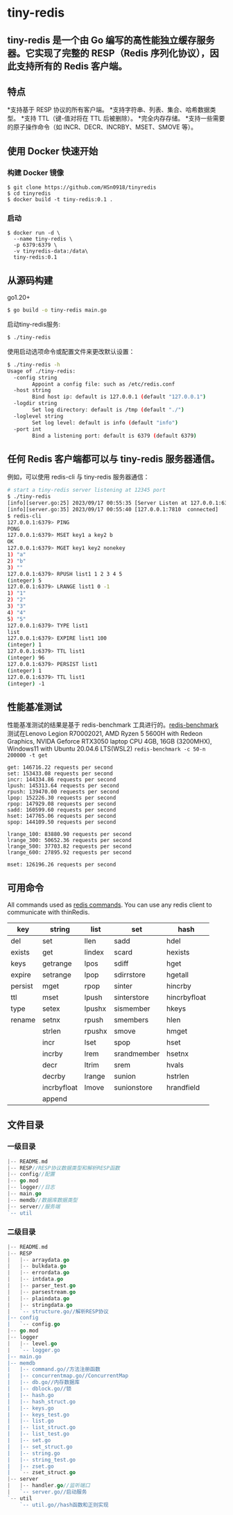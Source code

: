 # tiny-redis
## tiny-redis 是一个由 Go 编写的高性能独立缓存服务器。它实现了完整的 RESP（Redis 序列化协议），因此支持所有的 Redis 客户端。
## 特点
*支持基于 RESP 协议的所有客户端。
*支持字符串、列表、集合、哈希数据类型。
*支持 TTL（键-值对将在 TTL 后被删除）。
*完全内存存储。
*支持一些需要的原子操作命令（如 INCR、DECR、INCRBY、MSET、SMOVE 等）。

## 使用 Docker 快速开始

### 构建 Docker 镜像
~~~
$ git clone https://github.com/HSn0918/tinyredis
$ cd tinyredis
$ docker build -t tiny-redis:0.1 .
~~~

### 启动
~~~
$ docker run -d \
  --name tiny-redis \
  -p 6379:6379 \
  -v tinyredis-data:/data\
  tiny-redis:0.1
~~~

## 从源码构建
go1.20+ 
```bash
$ go build -o tiny-redis main.go
```
启动tiny-redis服务:
```bash
$ ./tiny-redis
```
使用启动选项命令或配置文件来更改默认设置：
```bash 
$ ./tiny-redis -h
Usage of ./tiny-redis:
  -config string
        Appoint a config file: such as /etc/redis.conf
  -host string
        Bind host ip: default is 127.0.0.1 (default "127.0.0.1")
  -logdir string
        Set log directory: default is /tmp (default "./")
  -loglevel string
        Set log level: default is info (default "info")
  -port int
        Bind a listening port: default is 6379 (default 6379)
```
## 任何 Redis 客户端都可以与 tiny-redis 服务器通信。
例如，可以使用 redis-cli 与 tiny-redis 服务器通信：
```bash
# start a tiny-redis server listening at 12345 port
$ ./tiny-redis 
[info][server.go:25] 2023/09/17 00:55:35 [Server Listen at 127.0.0.1:6379]
[info][server.go:35] 2023/09/17 00:55:40 [127.0.0.1:7810  connected]
$ redis-cli
127.0.0.1:6379> PING
PONG
127.0.0.1:6379> MSET key1 a key2 b
OK
127.0.0.1:6379> MGET key1 key2 nonekey
1) "a"
2) "b"
3) ""
127.0.0.1:6379> RPUSH list1 1 2 3 4 5
(integer) 5
127.0.0.1:6379> LRANGE list1 0 -1
1) "1"
2) "2"
3) "3"
4) "4"
5) "5"
127.0.0.1:6379> TYPE list1
list
127.0.0.1:6379> EXPIRE list1 100
(integer) 1
127.0.0.1:6379> TTL list1
(integer) 96
127.0.0.1:6379> PERSIST list1
(integer) 1
127.0.0.1:6379> TTL list1
(integer) -1

```
## 性能基准测试
性能基准测试的结果是基于 redis-benchmark 工具进行的。[redis-benchmark](https://redis.io/topics/benchmarks)
测试在Lenovo Legion R70002021, 
AMD Ryzen 5 5600H with Redeon Graphics, 
NVIDA Geforce RTX3050 laptop CPU 4GB, 
16GB (3200MHX),
Windows11 with Ubuntu 20.04.6 LTS(WSL2)
`redis-benchmark -c 50-n 200000 -t get`

```text
get: 146716.22 requests per second
set: 153433.08 requests per second
incr: 144334.86 requests per second
lpush: 145313.64 requests per second
rpush: 139470.00 requests per second
lpop: 152226.30 requests per second
rpop: 147929.08 requests per second
sadd: 160599.60 requests per second
hset: 147765.06 requests per second
spop: 144109.50 requests per second

lrange_100: 83880.90 requests per second
lrange_300: 50652.36 requests per second
lrange_500: 37703.82 requests per second
lrange_600: 27895.92 requests per second

mset: 126196.26 requests per second
```
## 可用命令
All commands used as [redis commands](https://redis.io/commands/). You can use any redis client to communicate with thinRedis.

| key     | string      | list   | set         | hash         |
|---------|-------------|--------|-------------|--------------|
| del     | set         | llen   | sadd        | hdel         |
| exists  | get         | lindex | scard       | hexists      |
| keys    | getrange    | lpos   | sdiff       | hget         |
| expire  | setrange    | lpop   | sdirrstore  | hgetall      |
| persist | mget        | rpop   | sinter      | hincrby      |
| ttl     | mset        | lpush  | sinterstore | hincrbyfloat |
| type    | setex       | lpushx | sismember   | hkeys        |
| rename  | setnx       | rpush  | smembers    | hlen         |
|         | strlen      | rpushx | smove       | hmget        |
|      | incr        | lset   | spop        | hset         |
|      | incrby      | lrem   | srandmember | hsetnx       |
|      | decr        | ltrim  | srem        | hvals        |
|      | decrby      | lrange | sunion      | hstrlen      |
|      | incrbyfloat | lmove  | sunionstore | hrandfield   |
|      | append      |        |             |              |
## 文件目录

### 一级目录

```go
|-- README.md
|-- RESP//RESP协议数据类型和解析RESP函数
|-- config//配置
|-- go.mod
|-- logger//日志
|-- main.go
|-- memdb//数据库数据类型
|-- server//服务端
`-- util
```

### 二级目录

```go
|-- README.md
|-- RESP
|   |-- arraydata.go
|   |-- bulkdata.go
|   |-- errordata.go
|   |-- intdata.go
|   |-- parser_test.go
|   |-- parsestream.go
|   |-- plaindata.go
|   |-- stringdata.go
|   `-- structure.go//解析RESP协议
|-- config
|   `-- config.go
|-- go.mod
|-- logger
|   |-- level.go
|   `-- logger.go
|-- main.go
|-- memdb
|   |-- command.go//方法注册函数
|   |-- concurrentmap.go//ConcurrentMap
|   |-- db.go//内存数据库
|   |-- dblock.go//锁
|   |-- hash.go
|   |-- hash_struct.go
|   |-- keys.go
|   |-- keys_test.go
|   |-- list.go
|   |-- list_struct.go
|   |-- list_test.go
|   |-- set.go
|   |-- set_struct.go
|   |-- string.go
|   |-- string_test.go
|   |-- zset.go
|   `-- zset_struct.go
|-- server
|   |-- handler.go//监听端口
|   `-- server.go//启动服务
`-- util
    `-- util.go//hash函数和正则实现
```

